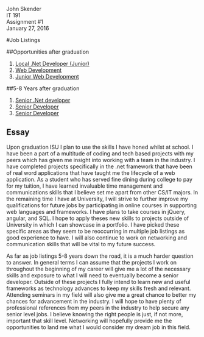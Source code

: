 John Skender  IT 191  Assignment #1  January 27, 2016  #Job Listings##Opportunities after graduation
1.	[Local .Net Developer (Junior)](https://regionalhelpwanted.com/peoria/jobs-net-developer-cse-software-inc-peoria-il/120845014/?utm_source=Indeed&utm_medium=PPC&utm_content=LonelyAds&utm_campaign=HireClix_Indeed_PPC)2.	[Web Development](https://www.kforce.com/Jobs/job.aspx?job=1696~EQG~1490860T1~99&id=2128&utm_source=Indeed&utm_medium=PPC&utm_campaign=Indeed-PPC)3.	[Junior Web Development](http://jobs.mlee.com/pcrbin/reg5.exe?db=%2fid4RNhQGqbY91VRekwp47VfZnmkI%2b62p5iq&id=138645296222556&src=Indeed&rid=www.indeed.com)##5-8 Years after graduation  1.	[Senior .Net developer](http://www.indeed.com/cmp/Talent-Logic,-Inc./jobs/Senior-Net-Developer-2496920ed8df1fd7?q=Net+Developer)2.	[Senior Developer](https://reedelsevier.taleo.net/careersection/15/jobdetail.ftl?lang=en&job=595552&src=JB-11660)3.	[Senior Developer](https://reedelsevier.taleo.net/careersection/50/jobdetail.ftl?lang=en&job=595552&src=JB-11660)## EssayUpon graduation ISU I plan to use the skills I have honed whilst at school. I have been a part of a multitude of coding and tech based projects with my peers which has given me insight into working with a team in the industry. I have completed projects specifically in the .net framework that have been of real word applications that have taught me the lifecycle of a web application. As a student who has served fine dining during college to pay for my tuition, I have learned invaluable time management and communications skills that I believe set me apart from other CS/IT majors. In the remaining time I have at University, I will strive to further improve my qualifications for future jobs by participating in online courses in supporting web languages and frameworks. I have plans to take courses in jQuery, angular, and SQL. I hope to apply theses new skills to projects outside of University in which I can showcase in a portfolio. I have picked these specific areas as they seem to be reoccurring in multiple job listings as good experience to have. I will also continue to work on networking and communication skills that will be vital to my future success.  
   As far as job listings 5-8 years down the road, it is a much harder question to answer. In general terms I can assume that the projects I work on throughout the beginning of my career will give me a lot of the necessary skills and exposure to what I will need to eventually become a senior developer. Outside of these projects I fully intend to learn new and useful frameworks as technology advances to keep my skills fresh and relevant. Attending seminars in my field will also give me a great chance to better my chances for advancement in the industry.  I will hope to have plenty of professional references from my peers in the industry to help secure any senior level jobs. I believe knowing the right people is just, if not more, important that skill level. Networking will hopefully provide me the opportunities to land me what I would consider my dream job in this field.